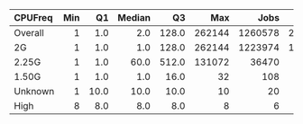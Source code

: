| CPUFreq   |   Min |   Q1 |   Median |    Q3 |    Max |    Jobs |     Nodeh |   PercentUse |   Users |   Projects |
|:----------|------:|-----:|---------:|------:|-------:|--------:|----------:|-------------:|--------:|-----------:|
| Overall   |     1 |  1.0 |      2.0 | 128.0 | 262144 | 1260578 | 2174702.4 |        100.0 |     745 |        101 |
| 2G        |     1 |  1.0 |      1.0 | 128.0 | 262144 | 1223974 | 1893262.6 |         87.1 |     686 |         98 |
| 2.25G     |     1 |  1.0 |     60.0 | 512.0 | 131072 |   36470 |  281436.9 |         12.9 |      89 |         23 |
| 1.50G     |     1 |  1.0 |      1.0 |  16.0 |     32 |     108 |       2.5 |          0.0 |       2 |          2 |
| Unknown   |     1 | 10.0 |     10.0 |  10.0 |     10 |      20 |       0.4 |          0.0 |       2 |          1 |
| High      |     8 |  8.0 |      8.0 |   8.0 |      8 |       6 |       0.0 |          0.0 |       1 |          1 |